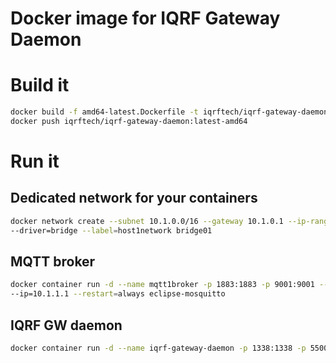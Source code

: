 # Docker image for IQRF Gateway Daemon

# Build it

```bash
docker build -f amd64-latest.Dockerfile -t iqrftech/iqrf-gateway-daemon:latest-amd64 .
docker push iqrftech/iqrf-gateway-daemon:latest-amd64
```

# Run it

## Dedicated network for your containers

```bash
docker network create --subnet 10.1.0.0/16 --gateway 10.1.0.1 --ip-range=10.1.1.0/24
--driver=bridge --label=host1network bridge01
```

## MQTT broker

```bash
docker container run -d --name mqtt1broker -p 1883:1883 -p 9001:9001 --network=bridge01
--ip=10.1.1.1 --restart=always eclipse-mosquitto
```

## IQRF GW daemon

```bash
docker container run -d --name iqrf-gateway-daemon -p 1338:1338 -p 55000:55000/udp -p 55300:55300/udp --device /dev/spidev0.0:/dev/spidev0.0 --privileged --restart=always iqrftech/iqrf-gateway-daemon:latest-amd64
```
